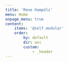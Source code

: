 ```yaml
---
title: 'Rene Hampölz'
menu: Home
onpage_menu: true
content:
    items: '@self.modular'
    order:
        by: default
        dir: asc
        custom:
            - _header
---
```


